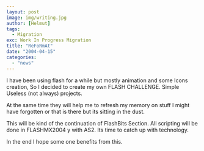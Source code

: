 ```yaml
---
layout: post
image: img/writing.jpg
author: [Helmut]
tags:
  - Migration
exc: Work In Progress Migration
title: "ReFoRmAt"
date: "2004-04-15"
categories: 
  - "news"
---
```


I have been using flash for a while but mostly animation and some Icons creation, So I decided to create my own FLASH CHALLENGE. Simple Useless (not always) projects.

At the same time they will help me to refresh my memory on stuff I might have forgotten or that is there but its sitting in the dust.

This will be kind of the continuation of FlashBits Section. All scripting will be done in FLASHMX2004 y with AS2. Its time to catch up with technology.

In the end I hope some one benefits from this.

